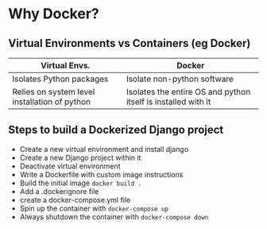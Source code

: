 # Why Docker?

## Virtual Environments vs Containers (eg Docker)

Virtual Envs. | Docker
--- | ---
Isolates Python packages | Isolate non-python software
Relies on system level installation of python | Isolates the entire OS and python itself is installed with it

## Steps to build a Dockerized Django project

- Create a new virtual environment and install django
- Create a new Django project within it
- Deactivate virtual environment
- Write a Dockerfile with custom image instructions
- Build the initial image ```docker build .```
- Add a .dockerignore file
- create a docker-compose.yml file
- Spin up the container with ```docker-compose up```
- Always shutdown the container with ```docker-compose down```